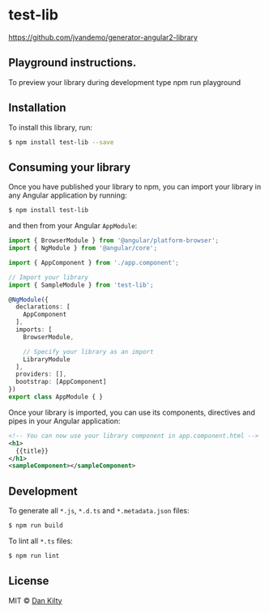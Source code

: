 # test-lib
https://github.com/jvandemo/generator-angular2-library

## Playground instructions.

To preview your library during development type
npm run playground

## Installation

To install this library, run:

```bash
$ npm install test-lib --save
```

## Consuming your library

Once you have published your library to npm, you can import your library in any Angular application by running:

```bash
$ npm install test-lib
```

and then from your Angular `AppModule`:

```typescript
import { BrowserModule } from '@angular/platform-browser';
import { NgModule } from '@angular/core';

import { AppComponent } from './app.component';

// Import your library
import { SampleModule } from 'test-lib';

@NgModule({
  declarations: [
    AppComponent
  ],
  imports: [
    BrowserModule,

    // Specify your library as an import
    LibraryModule
  ],
  providers: [],
  bootstrap: [AppComponent]
})
export class AppModule { }
```

Once your library is imported, you can use its components, directives and pipes in your Angular application:

```xml
<!-- You can now use your library component in app.component.html -->
<h1>
  {{title}}
</h1>
<sampleComponent></sampleComponent>
```

## Development

To generate all `*.js`, `*.d.ts` and `*.metadata.json` files:

```bash
$ npm run build
```

To lint all `*.ts` files:

```bash
$ npm run lint
```

## License

MIT © [Dan Kilty](mailto:dan.kilty@canada.ca)
